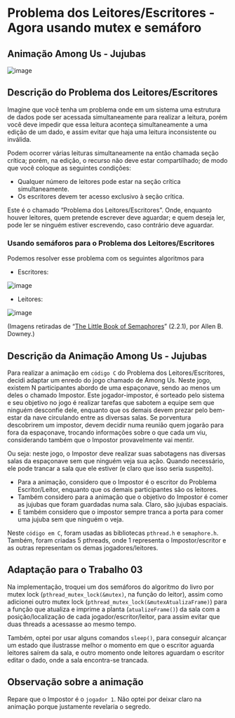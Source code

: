 # Problema dos Leitores/Escritores - Agora usando mutex e semáforo
## Animação Among Us - Jujubas

![image](https://user-images.githubusercontent.com/6686318/125179664-b7e5d880-e1c6-11eb-9362-727ca2427d14.png)


## Descrição do Problema dos Leitores/Escritores

Imagine que você tenha um problema onde em um sistema uma estrutura de dados pode ser acessada simultaneamente para realizar a leitura, porém você deve impedir que essa leitura aconteça simultaneamente a uma edição de um dado, e assim evitar que haja uma leitura inconsistente ou inválida. 

Podem ocorrer várias leituras simultaneamente na então chamada seção crítica; porém, na edição, o recurso não deve estar compartilhado; de modo que você coloque as seguintes condições:

* Qualquer número de leitores pode estar na seção crítica simultaneamente.
* Os escritores devem ter acesso exclusivo à seção crítica.

Este é o chamado “Problema dos Leitores/Escritores”. Onde, enquanto houver leitores, quem pretende escrever deve aguardar; e quem deseja ler, pode ler se ninguém estiver escrevendo, caso contrário deve aguardar.


### Usando semáforos para o Problema dos Leitores/Escritores 

Podemos resolver esse problema com os seguintes algoritmos para

* Escritores:

![image](https://user-images.githubusercontent.com/6686318/118742390-b0d5c600-b826-11eb-84f8-03765be2e018.png)

* Leitores:

![image](https://user-images.githubusercontent.com/6686318/118742399-b501e380-b826-11eb-8abb-99c6bd7f1257.png)

(Imagens retiradas de “[The Little Book of Semaphores](https://greenteapress.com/semaphores/LittleBookOfSemaphores.pdf)” (2.2.1), por Allen B. Downey.)


## Descrição da Animação Among Us - Jujubas

Para realizar a animação em `código C` do Problema dos Leitores/Escritores, decidi adaptar um enredo do jogo chamado de Among Us. Neste jogo, existem N participantes abordo de uma espaçonave, sendo ao menos um deles o chamado Impostor. 
Este jogador-impostor, é sorteado pelo sistema e seu objetivo no jogo é realizar tarefas que sabotem a equipe sem que ninguém desconfie dele, enquanto que os demais devem prezar pelo bem-estar da nave circulando entre as diversas salas. Se porventura descobrirem um impostor, devem decidir numa reunião quem jogarão para fora da espaçonave, trocando informações sobre o que cada um viu, considerando também que o Impostor provavelmente vai mentir.

Ou seja: neste jogo, o Impostor deve realizar suas sabotagens nas diversas salas da espaçonave sem que ninguém veja sua ação. Quando necessário, ele pode trancar a sala que ele estiver (e claro que isso seria suspeito).

* Para a animação, considero que o Impostor é o escritor do Problema Escritor/Leitor, enquanto que os demais participantes são os leitores. 
* Também considero para a animação que o objetivo do Impostor é comer as jujubas que foram guardadas numa sala. Claro, são jujubas espaciais.
* E também considero que o impostor sempre tranca a porta para comer uma jujuba sem que ninguém o veja.

Neste `código em C`, foram usadas as bibliotecas `pthread.h` e `semaphore.h`. Também, foram criadas 5 pthreads, onde 1 representa o Impostor/escritor e as outras representam os demas  jogadores/leitores.

## Adaptação para o Trabalho 03

Na implementação, troquei um dos semáforos do algoritmo do livro por mutex lock (`pthread_mutex_lock(&mutex)`, na função do leitor), assim como adicionei outro mutex lock (`pthread_mutex_lock(&mutexAtualizaFrame)`) para a função que atualiza e imprime a planta (`atualizeFrame()`) da sala com a posição/localização de cada jogador/escritor/leitor, para assim evitar que duas threads a acessasse ao mesmo tempo.

Também, optei por usar alguns comandos `sleep()`, para conseguir alcançar um estado que ilustrasse melhor o momento em que o escritor aguarda leitores saírem da sala, e outro momento onde leitores aguardam o escritor editar o dado, onde a sala encontra-se trancada.

## Observação sobre a animação

Repare que o Impostor é o `jogador 1`. Não optei por deixar claro na animação porque justamente revelaria o segredo.
